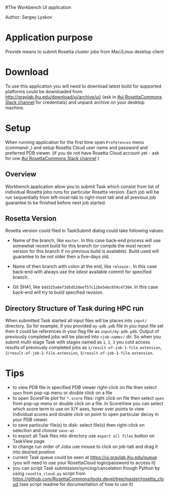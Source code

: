 #The Workbench UI application

Author: Sergey Lyskov

Application purpose
===================
Provide means to submit Rosetta cluster jobs from Mac/Linux desktop client


Download
========
To use this application you will need to download latest build for supported platforms could be downloaded from http://graylab.jhu.edu/download/ui/archive/ui/ (ask in [#ui RosettaCommons Slack channel](https://rosettacommons.slack.com/messages/C449T2QSJ/details/) for credentials) and unpack archive on your desktop machine.

Setup
=====
When running application for the first time open `Preferences` menu (command-,) and setup Rosetta Cloud user name and password and preferred PDB viewer. (if you do not have Rosetta Cloud account yet - ask for one [#ui RosettaCommons Slack channel](https://rosettacommons.slack.com/messages/C449T2QSJ/details/) )

Overview
--------
Workbench application allow you to submit Task which consist from list of individual Rosetta jobs runs for particular Rosetta version. Each job will be run sequentially from left-most-tab to right-most tab and all previous job guarantee to be finished before next job started.

Rosetta Version
---------------
Rosetta version could filed in TaskSubmit dialog could take following values:
* Name of the branch, like `master`. In this case back-end process will use somewhat recent build for this branch (or compile the most recent version for this branch if no previous build is available). Build used will guarantee to be not older then a five-days old.
* Name of then branch with colon at the end, like `release:`. In this case back-end with always use the _latest_ available commit for specified branch.

* Git SHA1, like `bdd325a0ef3d5d53deef57c12be5ebc859c47304`. In this case back-end will try to build specified revision.


Directory Structure of Task during HPC run
------------------------------------------
When submitted Task started all input files will be places into `input/` directory. So for example, if you provided `my-pdb.pdb` file in you input file set then it could be references in your flag file as `input/my-pdb.pdb`. Output of previously completed jobs will be placed into `<job-name>/` dir. So when you submit multi-stage Task with stages named as `1`, `2`, `3` you cold access results of previously completed jobs as `1/result-of-job-1-file.extension`, `2/result-of-job-2-file.extension`, `3/result-of-job-3-file.extension`.


Tips
====
- to view PDB file in specified PDB viewer right-click on file then select `open` from pop-up menu or double click on a file
- to open ScoreFile plot for `*.score` files: right click on file then select `open` from pop-up menu or double click on a file. In ScoreView you can select which score term to use on X/Y axes, hover over points to view individual scores and double click on point to open particular decoy in your PDB viewer.
- to save particular file(s) to disk: select file(s) then right-click on selection and choose `save-as`
- to export all Task files into directory use `export all files` button on TaskView page
- to change run order of Jobs use mouse to click on job-tab and drag it into desired position
- current Task queue could be seen at https://ui.graylab.jhu.edu/queue (you will need to use your RosettaCloud login/password to access it)
- you can script Task submission/syncing/cancelation though Python by using `rosetta_cloud.py` script from https://github.com/RosettaCommons/tools.devel/tree/master/rosetta_cloud (see script readme for documentation of how to use it)